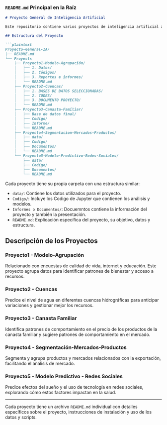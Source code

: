### `README.md` Principal en la Raíz

```markdown
# Proyecto General de Inteligencia Artificial

Este repositorio contiene varios proyectos de inteligencia artificial aplicados en diferentes áreas. Cada carpeta corresponde a un grupo específico que aborda problemas y objetivos únicos. A continuación, se detalla la estructura del repositorio y el contenido de cada carpeta.

## Estructura del Proyecto

```plaintext
Proyecto-General-IA/
├── README.md
└── Proyects
    ├── Proyecto1-Modelo-Agrupación/
    │   ├── 1. Datos/
    │   ├── 2. Códigos/
    │   ├── 3. Reportes e informes/
    │   └── README.md
    ├── Proyecto2-Cuencas/
    │   ├── 1. BASES DE DATOS SELECCIONADAS/
    │   ├── 2. CODES/
    │   ├── 3. DOCUMENTO PROYECTO/
    │   └── README.md
    ├── Proyecto3-Canasta-Familiar/
    │   ├── Base de datos final/
    │   ├── Codigo/
    │   ├── Informe/
    │   └── README.md
    ├── Proyecto4-Segmentacion-Mercados-Productos/
    │   ├── data/
    │   ├── Codigo/
    │   ├── Documentos/
    │   └── README.md
    └── Proyecto5-Modelo-Predictivo-Redes-Sociales/
        ├── data/
        ├── Codigo/
        ├── Documentos/
        └── README.md
```

Cada proyecto tiene su propia carpeta con una estructura similar:

- `data/`: Contiene los datos utilizados para el proyecto.
- `Codigo/`: Incluye los Codigo de Jupyter que contienen los análisis y modelos.
- `Informes o Documentos/`: Docuemntos contiene la información del proyecto y también la presentación.
- `README.md`: Explicación específica del proyecto, su objetivo, datos y estructura.

## Descripción de los Proyectos

### Proyecto1 - Modelo-Agrupación
Relacionado con encuestas de calidad de vida, internet y educación. Este proyecto agrupa datos para identificar patrones de bienestar y acceso a recursos.

### Proyecto2 - Cuencas
Predice el nivel de agua en diferentes cuencas hidrográficas para anticipar variaciones y gestionar mejor los recursos.

### Proyecto3 - Canasta Familiar
Identifica patrones de comportamiento en el precio de los productos de la canasta familiar y sugiere patrones de comportamiento en el mercado.

### Proyecto4 - Segmentación-Mercados-Productos
Segmenta y agrupa productos y mercados relacionados con la exportación, facilitando el análisis de mercado.

### Proyecto5 - Modelo Predictivo - Redes Sociales
Predice efectos del sueño y el uso de tecnología en redes sociales, explorando cómo estos factores impactan en la salud.

---

Cada proyecto tiene un archivo `README.md` individual con detalles específicos sobre el proyecto, instrucciones de instalación y uso de los datos y scripts.
```
